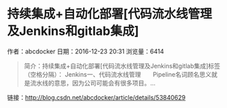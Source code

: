 # 持续集成+自动化部署[代码流水线管理及Jenkins和gitlab集成]
作者：abcdocker
日期：2016-12-23 20:31
浏览量：6414
> 简介：持续集成+自动化部署[代码流水线管理及Jenkins和gitlab集成]标签（空格分隔）： Jenkins一、代码流水线管理　　Pipeline名词顾名思义就是流水线的意思，因为公司可能会有很多项目。...

 链接：http://blog.csdn.net/abcdocker/article/details/53840629
